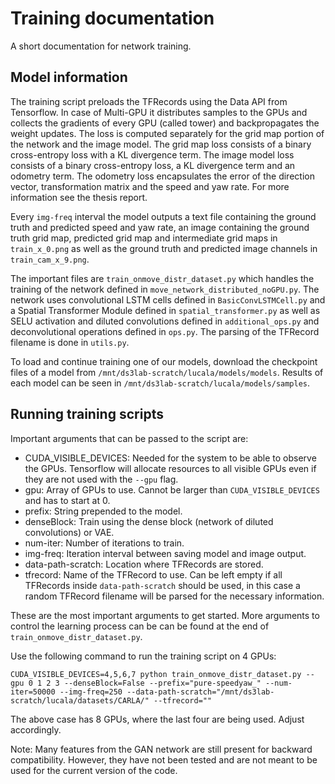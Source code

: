 # Training documentation
A short documentation for network training.

## Model information
The training script preloads the TFRecords using the Data API from Tensorflow. In case of Multi-GPU it distributes samples to the GPUs and collects the gradients of every GPU (called tower) and backpropagates the weight updates. The loss is computed separately for the grid map portion of the network and the image model. The grid map loss consists of a binary cross-entropy loss with a KL divergence term. The image model loss consists of a binary cross-entropy loss, a KL divergence term and an odometry term. The odometry loss encapsulates the error of the direction vector, transformation matrix and the speed and yaw rate. For more information see the thesis report.

Every `img-freq` interval the model outputs a text file containing the ground truth and predicted speed and yaw rate, an image containing the ground truth grid map, predicted grid map and intermediate grid maps in `train_x_0.png` as well as the ground truth and predicted image channels in `train_cam_x_9.png`.

The important files are `train_onmove_distr_dataset.py` which handles the training of the network defined in `move_network_distributed_noGPU.py`. The network uses convolutional LSTM cells defined in `BasicConvLSTMCell.py` and a Spatial Transformer Module defined in `spatial_transformer.py` as well as SELU activation and diluted convolutions defined in `additional_ops.py` and deconvolutional operations defined in `ops.py`. The parsing of the TFRecord filename is done in `utils.py`.

To load and continue training one of our models, download the checkpoint files of a model from `/mnt/ds3lab-scratch/lucala/models/models`. Results of each model can be seen in `/mnt/ds3lab-scratch/lucala/models/samples`.

## Running training scripts
Important arguments that can be passed to the script are:
  - CUDA_VISIBLE_DEVICES: Needed for the system to be able to observe the GPUs. Tensorflow will allocate resources to all visible GPUs even if they are not used with the `--gpu` flag.
  - gpu: Array of GPUs to use. Cannot be larger than `CUDA_VISIBLE_DEVICES` and has to start at 0.
  - prefix: String prepended to the model.
  - denseBlock: Train using the dense block (network of diluted convolutions) or VAE.
  - num-iter: Number of iterations to train.
  - img-freq: Iteration interval between saving model and image output.
  - data-path-scratch: Location where TFRecords are stored.
  - tfrecord: Name of the TFRecord to use. Can be left empty if all TFRecords inside `data-path-scratch` should be used, in this case a random TFRecord filename will be parsed for the necessary information.

These are the most important arguments to get started. More arguments to control the learning process can be can be found at the end of `train_onmove_distr_dataset.py`.

Use the following command to run the training script on 4 GPUs:
```
CUDA_VISIBLE_DEVICES=4,5,6,7 python train_onmove_distr_dataset.py --gpu 0 1 2 3 --denseBlock=False --prefix="pure-speedyaw_" --num-iter=50000 --img-freq=250 --data-path-scratch="/mnt/ds3lab-scratch/lucala/datasets/CARLA/" --tfrecord=""
```

The above case has 8 GPUs, where the last four are being used. Adjust accordingly.

Note: Many features from the GAN network are still present for backward compatibility. However, they have not been tested and are not meant to be used for the current version of the code.
